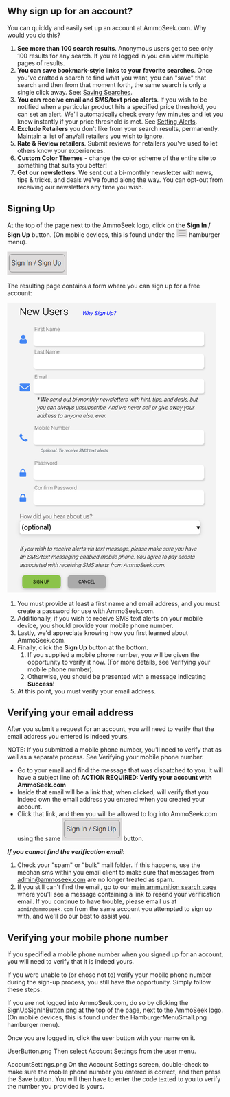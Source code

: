 <!-- TITLE: User Accounts -->
<!-- SUBTITLE: All about AmmoSeek.com user accounts and the features they bring -->

## Why sign up for an account?

You can quickly and easily set up an account at AmmoSeek.com. Why would you do this?

1. **See more than 100 search results**. Anonymous users get to see only 100 results for any search. If you're logged in you can view multiple pages of results.
1. **You can save bookmark-style links to your favorite searches**. Once you've crafted a search to find what you want, you can "save" that search and then from that moment forth, the same search is only a single click away. See: [Saving Searches](saving-searches).
1. **You can receive email and SMS/text price alerts**. If you wish to be notified when a particular product hits a specified price threshold, you can set an alert. We'll automatically check every few minutes and let you know instantly if your price threshold is met. See [Setting Alerts](alerts).
1. **Exclude Retailers** you don't like from your search results, permanently. Maintain a list of any/all retailers you wish to ignore.
1. **Rate & Review retailers**. Submit reviews for retailers you've used to let others know your experiences.
1. **Custom Color Themes** - change the color scheme of the entire site to something that suits you better!
1. **Get our newsletters**. We sent out a bi-monthly newsletter with news, tips & tricks, and deals we've found along the way. You can opt-out from receiving our newsletters any time you wish.

## Signing Up

At the top of the page next to the AmmoSeek logo, click on the **Sign In / Sign Up** button. (On mobile devices, this is found under the ![Hamburgermenusmall](/uploads/hamburgermenusmall.png "Hamburgermenusmall") hamburger menu).

![Signupsigninbutton](/uploads/signupsigninbutton.png "Signupsigninbutton")

The resulting page contains a form where you can sign up for a free account:

![Signupform 2](/uploads/signupform-2.png "Signupform 2")

1. You must provide at least a first name and email address, and you must create a password for use with AmmoSeek.com.
1. Additionally, if you wish to receive SMS text alerts on your mobile device, you should provide your mobile phone number.
1. Lastly, we'd appreciate knowing how you first learned about AmmoSeek.com.
1. Finally, click the **Sign Up** button at the bottom.
    1. If you supplied a mobile phone number, you will be given the opportunity to verify it now. (For more details, see Verifying your mobile phone number).
    1. Otherwise, you should be presented with a message indicating **Success**!
1. At this point, you must verify your email address.

## Verifying your email address

After you submit a request for an account, you will need to verify that the email address you entered is indeed yours.

NOTE: If you submitted a mobile phone number, you'll need to verify that as well as a separate process. See Verifying your mobile phone number.

- Go to your email and find the message that was dispatched to you. It will have a subject line of: **ACTION REQUIRED: Verify your account with AmmoSeek.com**
- Inside that email will be a link that, when clicked, will verify that you indeed own the email address you entered when you created your account.
- Click that link, and then you will be allowed to log into AmmoSeek.com using the same ![Signupsigninbutton](/uploads/signupsigninbutton.png "Signupsigninbutton") button.

***If you cannot find the verification email***:

1. Check your "spam" or "bulk" mail folder. If this happens, use the mechanisms within you email client to make sure that messages from admin@ammoseek.com are no longer treated as spam.
1. If you still can't find the email, go to our [main ammunition search page](https://ammoseek.com/) where you'll see a message containing a link to resend your verification email. If you continue to have trouble, please email us at `admin@ammoseek.com` from the same account you attempted to sign up with, and we'll do our best to assist you.

## Verifying your mobile phone number

If you specified a mobile phone number when you signed up for an account, you will need to verify that it is indeed yours.

If you were unable to (or chose not to) verify your mobile phone number during the sign-up process, you still have the opportunity. Simply follow these steps:

If you are not logged into AmmoSeek.com, do so by clicking the SignUpSignInButton.png at the top of the page, next to the AmmoSeek logo. (On mobile devices, this is found under the HamburgerMenuSmall.png hamburger menu).

Once you are logged in, click the user button with your name on it.

UserButton.png
Then select Account Settings from the user menu.

AccountSettings.png
On the Account Settings screen, double-check to make sure the mobile phone number you entered is correct, and then press the Save button. You will then have to enter the code texted to you to verify the number you provided is yours.